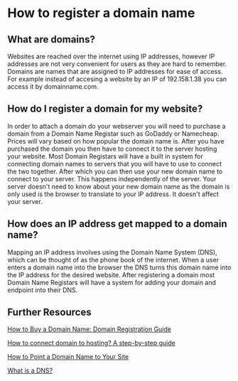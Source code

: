 # How to register a domain name

## What are domains?

Websites are reached over the internet using IP addresses, however IP addresses are not very convenient for users as they are hard to remember. Domains are names that are assigned to IP addresses for ease of access. For example instead of accesing a website by an IP of 192.158.1.38 you can access it by domainname.com.

## How do I register a domain for my website?

In order to attach a domain do your webserver you will need to purchase a domain from a Domain Name Registar such as GoDaddy or Namecheap. Prices will vary based on how popular the domain name is. After you have purchased the domain you then have to connect it to the server hosting your website. Most Domain Registars will have a built in system for connecting domain names to servers that you will have to use to connect the two together. After which you can then use your new domain name to connect to your server. This happens independently of the server. Your server doesn't need to know about your new domain name as the domain is only used is the browser to translate to your IP address. It doesn't affect your server. 

## How does an IP address get mapped to a domain name?

Mapping an IP address involves using the Domain Name System (DNS), which can be thought of as the phone book of the internet. When a user enters a domain name into the browser the DNS turns this domain name into the IP address for the desired website. After registering a domain most Domain Name Registars will have a system for adding your domain and endpoint into their DNS. 

## Further Resources 

[How to Buy a Domain Name: Domain Registration Guide](https://mailchimp.com/resources/how-to-buy-a-domain-name/)

[How to connect domain to hosting? A step-by-step guide](https://ae.godaddy.com/blog/how-to-connect-your-domain-name-to-your-hosting-account/)

[How to Point a Domain Name to Your Site](https://sitebeginner.com/domains/domaintosite/)

[What is a DNS?](https://www.cloudflare.com/learning/dns/what-is-dns/)
